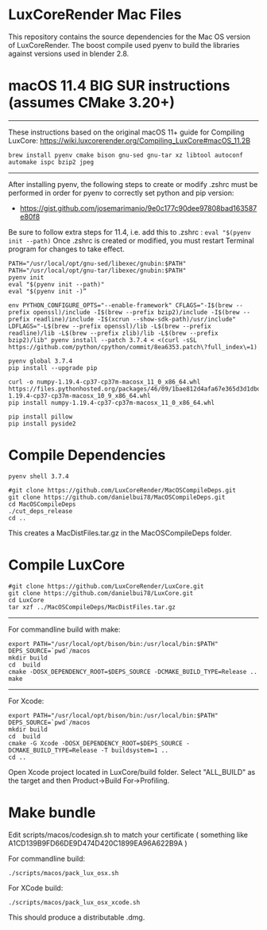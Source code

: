 # LuxCoreRender Mac Files #
This repository contains the source dependencies for the Mac OS version of LuxCoreRender.
The boost compile used pyenv to build the libraries against versions used in blender 2.8.


# macOS 11.4 BIG SUR instructions (assumes CMake 3.20+) #
---------------------

These instructions based on the original macOS 11+ guide for Compiling LuxCore:
  https://wiki.luxcorerender.org/Compiling_LuxCore#macOS_11.2B

```
brew install pyenv cmake bison gnu-sed gnu-tar xz libtool autoconf automake ispc bzip2 jpeg
```

---------------------

After installing pyenv, the following steps to create or modify .zshrc must be performed in order for pyenv to correctly set python and pip version:

* https://gist.github.com/josemarimanio/9e0c177c90dee97808bad163587e80f8

Be sure to follow extra steps for 11.4, i.e. add this to .zshrc : `eval "$(pyenv init --path)`
Once .zshrc is created or modified, you must restart Terminal program for changes to take effect.

```
PATH="/usr/local/opt/gnu-sed/libexec/gnubin:$PATH"
PATH="/usr/local/opt/gnu-tar/libexec/gnubin:$PATH"
pyenv init
eval "$(pyenv init --path)"
eval "$(pyenv init -)”

env PYTHON_CONFIGURE_OPTS="--enable-framework" CFLAGS="-I$(brew --prefix openssl)/include -I$(brew --prefix bzip2)/include -I$(brew --prefix readline)/include -I$(xcrun --show-sdk-path)/usr/include" LDFLAGS="-L$(brew --prefix openssl)/lib -L$(brew --prefix readline)/lib -L$(brew --prefix zlib)/lib -L$(brew --prefix bzip2)/lib" pyenv install --patch 3.7.4 < <(curl -sSL https://github.com/python/cpython/commit/8ea6353.patch\?full_index\=1)

pyenv global 3.7.4
pip install --upgrade pip

curl -o numpy-1.19.4-cp37-cp37m-macosx_11_0_x86_64.whl https://files.pythonhosted.org/packages/46/09/1bae812d4afa67e365d3d1dbdc0e9071ba7678611f52b49353d6104ae8ff/numpy-1.19.4-cp37-cp37m-macosx_10_9_x86_64.whl
pip install numpy-1.19.4-cp37-cp37m-macosx_11_0_x86_64.whl

pip install pillow
pip install pyside2
```

# Compile Dependencies #
```
pyenv shell 3.7.4

#git clone https://github.com/LuxCoreRender/MacOSCompileDeps.git
git clone https://github.com/danielbui78/MacOSCompileDeps.git
cd MacOSCompileDeps
./cut_deps_release
cd ..
```

This creates a MacDistFiles.tar.gz in the MacOSCompileDeps folder.

# Compile LuxCore #
```
#git clone https://github.com/LuxCoreRender/LuxCore.git
git clone https://github.com/danielbui78/LuxCore.git
cd LuxCore
tar xzf ../MacOSCompileDeps/MacDistFiles.tar.gz
```

-------------------------------

For commandline build with make:
```
export PATH="/usr/local/opt/bison/bin:/usr/local/bin:$PATH"
DEPS_SOURCE=`pwd`/macos
mkdir build
cd  build
cmake -DOSX_DEPENDENCY_ROOT=$DEPS_SOURCE -DCMAKE_BUILD_TYPE=Release ..
make
```

--------------------------------

For Xcode:
```
export PATH="/usr/local/opt/bison/bin:/usr/local/bin:$PATH"
DEPS_SOURCE=`pwd`/macos
mkdir build
cd  build
cmake -G Xcode -DOSX_DEPENDENCY_ROOT=$DEPS_SOURCE -DCMAKE_BUILD_TYPE=Release -T buildsystem=1 ..
cd ..
```
Open Xcode project located in LuxCore/build folder.  Select "ALL_BUILD" as the target and then Product->Build For->Profiling.

# Make bundle #

Edit scripts/macos/codesign.sh to match your certificate ( something like A1CD139B9FD66DE9D474D420C1899EA96A622B9A )

For commandline build:
```
./scripts/macos/pack_lux_osx.sh
```

For XCode build:
```
./scripts/macos/pack_lux_osx_xcode.sh
```

This should produce a distributable .dmg.
